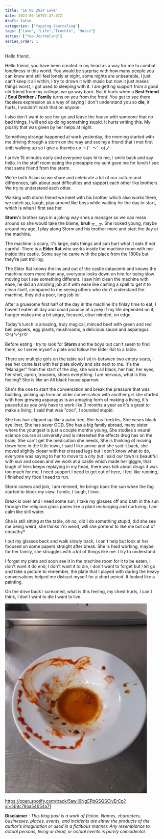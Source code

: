 ```yaml
---
title: "16 06 2024 Love"
date: 2024-06-16T07:37:07Z
draft: false
categories: ["Yapping-Journaling"]
tags: ["Love", "Life","Trouble", "Noise"]
series: ["Yap-Journaling"]
series_order: 1
---
```


Hello friend,

Hello friend, you have been created in my head as a way for me to combat loneliness in this world. You would be surprise with how many people you can know and still feel lonely at night, some nights are unbearable, I just can't keep it all within, I try to drown it with music but now it just makes things worst, I got used to sleeping with it. I am getting support from a good old friend from my college, we go way back. But it hurts when a **Best Friend** / **Soul Brother** / **Family** turns on you from the front. You get to see there faceless expression as a way of saying I don't understand you so **die**, it hurts, I wouldn't wish that on anyone. 

I also don't want to see her go and leave the house with someone that do bad things, I will end up doing something stupid. It hurts writing this. My plushy that was given by her helps at night.

Something strange happened at work yesterday, the morning started with me driving through a storm on the way and seeing a friend that I met first shift walking up so I give a thumbs up ヽ(゜～゜o)ノ

I arrive 15 minutes early and everyone says hi to me, I smile back and say hello. In the staff room eating the pineapple my aunt gave me for lunch I see that same friend from the storm.

We're both Asian so we share and celebrate a lot of our culture and differences, talk about past difficulties and support each other like brothers. We try to understand each other.

Walking with storm friend we meet with his brother which also works there, we catch up, laugh, play around like boys while waiting for the day to start, which is when I first see her.

**Storm**'s brother says in a joking way shes a manager so we can mess around so she would take the blame, **bruh** ╥﹏╥.
She looked young, maybe around my age, I play along Storm and his brother more and start the day at the machine.

The machine is scary, it's large, eats things and can hurt what it eats if not careful. There is a **Elder Rat** who works inside the machine room with me inside this castle. Some say he came with the place from the 1800s but they're just trolling.

The Elder Rat knows the ins and out of the castle catacomb and knows the machine room more than any, everyone looks down on him for being slow moving but I see something different. I saw him clean the machine with ease, he did an amazing job at it with ease like casting a spell to get it to clean itself, compared to me seeing others who don't understand the machine, they did a poor, long job lol.

After a gruesome first half of the day in the machine it's finlay time to eat, I haven't eaten all day and could pounce at a prey if my life depended on it, hunger makes me a bit angry, focused, clear minded, on edge. 

Today's lunch is amazing, truly magical, minced beef with green and red bell peppers, egg plants, mushrooms, a delicious sauce and asparagus ♡٩(^▿^)۶♡ 

Before eating I try to look for **Storm** and the boys but can't seem to find them, so I serve myself a plate and follow the Elder Rat to a table.

There are multiple girls on the table so I sit in-between two empty seats, I see her come last with her plate slowly and sits next to me. It's the "Manager" from the start of the day, she wore all black, her hair, her eyes, her shirt, apron, trousers, shoes everything. I am nervous, what is this feeling? She is like an All black house sparrow.

She's the one to start the conversation and break the pressure that was building, picking up from an older conversation with another girl she started with how growing asparagus is an amazing form of making a living, it's peaceful as you only have to work like 3 months a year as it's a great to make a living. I said that was "cool", I sounded stupid. 

She has hair clipped up like a palm tree, She has freckles, She wears black eye liner, She has sever OCD, She has a big family abroad, many sister where the youngest is just a couple months young, She studies a neural science course at university and is interested the effects drug has on the brain, She can't get the medication she needs, She is thinking of moving down here in the little town, I said I like anime and she said it back, she moved slightly closer with her crossed legs but I don't know what to do, everyone was saying to her to move to a city but I said our town is beautiful with sun and ocean and we work at a castle which made her giggle, that laugh of hers keeps replaying in my head, there was talk about drugs it was too much for me, I need support I need to get out of here, I feel like running, I finished my food I need to run.

Storm comes and join, I am relieved, he brings back the sun when the fog started to block my view. I smile, I laugh, I love.

Break is over and I need some sun, I take my glasses off and bath in the sun through the religious glass panes like a plant recharging and nurturing. I am calm like still water.

She is still sitting at the table, oh no, did I do something stupid, did she see me being weird, she thinks I'm weird, will she pretend to like me but out of empathy?

I put my glasses back and walk slowly back, I can't help but look at her focused on some papers straight after break. She is hard working, maybe for her family, she struggles with a lot of things like me. I try to understand.

I forget my plate and soon see it in the machine room for it to be eaten, I don't want it do end, I don't want it to die, I don't want to forget but I let go and take a picture to remember, the plate that I played with during the heavy conversations helped me distract myself for a short period. It looked like a painting.

On the drive back I screamed, what is this feeling, my chest hurts, I can't think, I don't want to die I want to live.

![alt text](20240615_180207.png)

https://open.spotify.com/track/5awii6NgEPbGSQSCiyErCp?si=5b9c78aa54654a71

**Disclaimer** *: This blog post is a work of fiction. Names, characters, businesses, places, events, and incidents are either the products of the author's imagination or used in a fictitious manner. Any resemblance to actual persons, living or dead, or actual events is purely coincidental.*